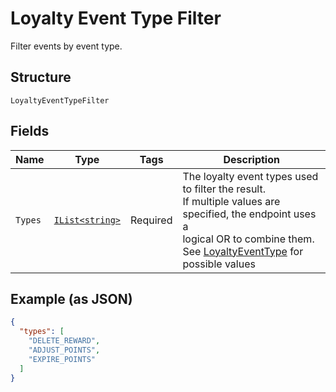 
# Loyalty Event Type Filter

Filter events by event type.

## Structure

`LoyaltyEventTypeFilter`

## Fields

| Name | Type | Tags | Description |
|  --- | --- | --- | --- |
| `Types` | [`IList<string>`](/doc/models/loyalty-event-type.md) | Required | The loyalty event types used to filter the result.<br>If multiple values are specified, the endpoint uses a<br>logical OR to combine them.<br>See [LoyaltyEventType](#type-loyaltyeventtype) for possible values |

## Example (as JSON)

```json
{
  "types": [
    "DELETE_REWARD",
    "ADJUST_POINTS",
    "EXPIRE_POINTS"
  ]
}
```

